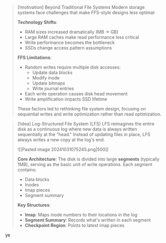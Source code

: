 > [!motivation] Beyond Traditional File Systems
> Modern storage systems face challenges that make FFS-style designs less optimal:
> 
> **Technology Shifts**:
> - RAM sizes increased dramatically (MB → GB)
> - Large RAM caches make read performance less critical
> - Write performance becomes the bottleneck
> - SSDs change access pattern assumptions
> 
> **FFS Limitations**:
> - Random writes require multiple disk accesses:
>   - Update data blocks
>   - Modify inode
>   - Update bitmaps
>   - Write journal entries
> - Each write operation causes disk head movement
> - Write amplification impacts SSD lifetime
> 
> These factors led to rethinking file system design, focusing on sequential writes and write optimization rather than read optimization.

> [!idea] Log-Structured File System (LFS)
> LFS reimagines the entire disk as a continuous log where new data is always written sequentially at the "head." Instead of updating files in place, LFS always writes a new copy at the log's end.
> 
> ![[Pasted image 20241031075245.png|500]]
> 
> **Core Architecture**:
> The disk is divided into large **segments** (typically 1MB), serving as the basic unit of write operations. Each segment contains:
> - Data blocks
> - Inodes
> - Imap pieces
> - Segment summary
> 
> **Key Structures**:
> - **Imap**: Maps inode numbers to their locations in the log
> - **Segment Summary**: Records what's written in each segment
> - **Checkpoint Region**: Points to latest imap pieces

ye